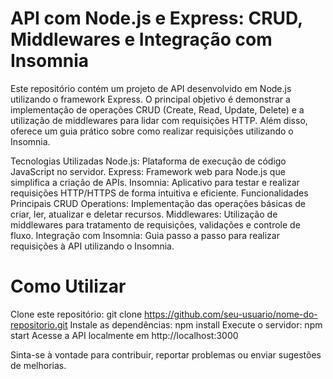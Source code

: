 
# API com Node.js e Express: CRUD, Middlewares e Integração com Insomnia

Este repositório contém um projeto de API desenvolvido em Node.js utilizando o framework Express. O principal objetivo é demonstrar a implementação de operações CRUD (Create, Read, Update, Delete) e a utilização de middlewares para lidar com requisições HTTP. Além disso, oferece um guia prático sobre como realizar requisições utilizando o Insomnia.

Tecnologias Utilizadas
Node.js: Plataforma de execução de código JavaScript no servidor.
Express: Framework web para Node.js que simplifica a criação de APIs.
Insomnia: Aplicativo para testar e realizar requisições HTTP/HTTPS de forma intuitiva e eficiente.
Funcionalidades Principais
CRUD Operations: Implementação das operações básicas de criar, ler, atualizar e deletar recursos.
Middlewares: Utilização de middlewares para tratamento de requisições, validações e controle de fluxo.
Integração com Insomnia: Guia passo a passo para realizar requisições à API utilizando o Insomnia.

# Como Utilizar
Clone este repositório: git clone https://github.com/seu-usuario/nome-do-repositorio.git
Instale as dependências: npm install
Execute o servidor: npm start
Acesse a API localmente em http://localhost:3000

Sinta-se à vontade para contribuir, reportar problemas ou enviar sugestões de melhorias.
